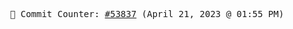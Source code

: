 <p align="center">
    <samp>
        📮 Commit Counter: <a href="https://github.com/Javascript-void0/Javascript-void0/commits/main">#53837</a> (April 21, 2023 @ 01:55 PM)
    </samp>
</p>